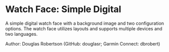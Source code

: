 # Watch Face: Simple Digital
A simple digital watch face with a background image and two configuration options.
The watch face utilizes layouts and supports multiple devices and two languages. 

Author: Douglas Robertson (GitHub: douglasr; Garmin Connect: dbrobert)

